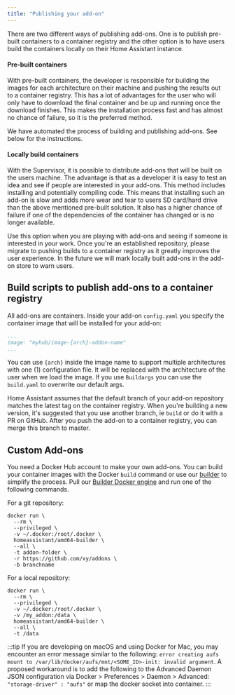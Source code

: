 ```yaml
---
title: "Publishing your add-on"
---
```


There are two different ways of publishing add-ons. One is to publish pre-built containers to a container registry and the other option is to have users build the containers locally on their Home Assistant instance.

#### Pre-built containers

With pre-built containers, the developer is responsible for building the images for each architecture on their machine and pushing the results out to a container registry. This has a lot of advantages for the user who will only have to download the final container and be up and running once the download finishes. This makes the installation process fast and has almost no chance of failure, so it is the preferred method.

We have automated the process of building and publishing add-ons. See below for the instructions.

#### Locally build containers

With the Supervisor, it is possible to distribute add-ons that will be built on the users machine. The advantage is that as a developer it is easy to test an idea and see if people are interested in your add-ons. This method includes installing and potentially compiling code. This means that installing such an add-on is slow and adds more wear and tear to users SD card/hard drive than the above mentioned pre-built solution. It also has a higher chance of failure if one of the dependencies of the container has changed or is no longer available.

Use this option when you are playing with add-ons and seeing if someone is interested in your work. Once you're an established repository, please migrate to pushing builds to a container registry as it greatly improves the user experience. In the future we will mark locally built add-ons in the add-on store to warn users.

## Build scripts to publish add-ons to a container registry

All add-ons are containers. Inside your add-on `config.yaml` you specify the container image that will be installed for your add-on:

```yaml
...
image: "myhub/image-{arch}-addon-name"
...
```

You can use `{arch}` inside the image name to support multiple architectures with one (1) configuration file. It will be replaced with the architecture of the user when we load the image. If you use `Buildargs` you can use the `build.yaml` to overwrite our default args.

Home Assistant assumes that the default branch of your add-on repository matches the latest tag on the container registry. When you're building a new version, it's suggested that you use another branch, ie `build` or do it with a PR on GitHub. After you push the add-on to a container registry, you can merge this branch to master.

## Custom Add-ons

You need a Docker Hub account to make your own add-ons. You can build your container images with the Docker `build` command or use our [builder] to simplify the process. Pull our [Builder Docker engine][builder] and run one of the following commands.

For a git repository:

```shell
docker run \
  --rm \
  --privileged \
  -v ~/.docker:/root/.docker \
  homeassistant/amd64-builder \
  --all \
  -t addon-folder \
  -r https://github.com/xy/addons \
  -b branchname
```

For a local repository:

```shell
docker run \
  --rm \
  --privileged \
  -v ~/.docker:/root/.docker \
  -v /my_addon:/data \
  homeassistant/amd64-builder \
  --all \
  -t /data
```

:::tip
If you are developing on macOS and using Docker for Mac, you may encounter an error message similar to the following: `error creating aufs mount to /var/lib/docker/aufs/mnt/<SOME_ID>-init: invalid argument`. A proposed workaround is to add the following to the Advanced Daemon JSON configuration via Docker > Preferences > Daemon > Advanced: `"storage-driver" : "aufs"` or map the docker socket into container.
:::

[builder]: https://github.com/home-assistant/builder
